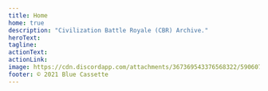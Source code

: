 ```yaml
---
title: Home
home: true
description: "Civilization Battle Royale (CBR) Archive."
heroText:
tagline:
actionText:
actionLink:
image: https://cdn.discordapp.com/attachments/367369543376568322/590607288377802782/CBR_Logo.png
footer: © 2021 Blue Cassette
---
```


<HomeAlbums
  :pages="$site.pages"
/>

<HomeAlbums2
:pages="$site.pages"
/>

